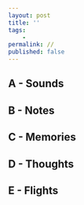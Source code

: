 ```yaml
---
layout: post
title: ''
tags:
    -
permalink: //
published: false
---
```


## A - Sounds

## B - Notes

## C - Memories

## D - Thoughts

## E - Flights
